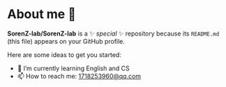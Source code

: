 # About me 👋


**SorenZ-lab/SorenZ-lab** is a ✨ _special_ ✨ repository because its `README.md` (this file) appears on your GitHub profile.

Here are some ideas to get you started:


- 🌱 I’m currently learning English and CS
- 📫 How to reach me: 1718253960@qq.com


